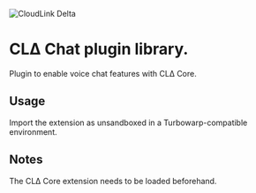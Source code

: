 ![CloudLink Delta](https://github.com/user-attachments/assets/aa2ac9e0-4187-44c4-84be-069242d2b6dc)

# CLΔ Chat plugin library.
Plugin to enable voice chat features with CLΔ Core. 

## Usage
Import the extension as unsandboxed in a Turbowarp-compatible environment.

## Notes
The CLΔ Core extension needs to be loaded beforehand.
